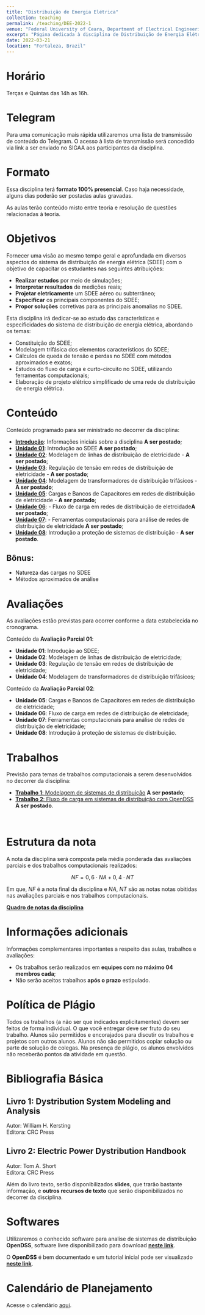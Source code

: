 ```yaml
---
title: "Distribuição de Energia Elétrica"
collection: teaching
permalink: /teaching/DEE-2022-1
venue: "Federal University of Ceara, Department of Electrical Engineering"
excerpt: "Página dedicada à disciplina de Distribuição de Energia Elétrica - 2022.1"
date: 2022-03-21
location: "Fortaleza, Brazil"
---
```


# Horário

Terças e Quintas das 14h as 16h.

# Telegram

Para uma comunicação mais rápida utilizaremos uma lista de transmissão de conteúdo do Telegram. O acesso à lista de transmissão será concedido via link a ser enviado no SIGAA aos participantes da disciplina.

# Formato

Essa disciplina terá **formato 100% presencial**. Caso haja necessidade, alguns dias poderão ser postadas aulas gravadas.

As aulas terão conteúdo misto entre teoria e resolução de questões relacionadas à teoria.

# Objetivos

Fornecer uma visão ao mesmo tempo geral e aprofundada em diversos aspectos do sistema de distribuição de energia elétrica (SDEE) com o objetivo de capacitar os estudantes nas seguintes atribuições:
- **Realizar estudos** por meio de simulações;
- **Interpretar resultados** de medições reais;
- **Projetar eletricamente** um SDEE aéreo ou subterrâneo;
- **Especificar** os principais componentes do SDEE;
- **Propor soluções** corretivas para as principais anomalias no SDEE.

Esta disciplina irá dedicar-se ao estudo das características e especificidades do sistema de distribuição de energia elétrica, abordando os temas:
- Constituição do SDEE;
- Modelagem trifásica dos elementos característicos do SDEE;
- Cálculos de queda de tensão e perdas no SDEE com métodos aproximados e exatos;
- Estudos do fluxo de carga e curto-circuito no SDEE, utilizando ferramentas computacionais;
- Elaboração de projeto elétrico simplificado de uma rede de distribuição de energia elétrica.

# Conteúdo

Conteúdo programado para ser ministrado no decorrer da disciplina:
- [**Introdução**](/teaching/DEE-2022-1/Introducao): Informações iniciais sobre a disciplina **A ser postado**;
- [**Unidade 01**](/teaching/DEE-2022-1/Unidade-01): Introdução ao SDEE **A ser postado**;
- [**Unidade 02**](/teaching/DEE-2022-1/Unidade-02): Modelagem de linhas de distribuição de eletricidade - **A ser postado**;
- [**Unidade 03**](/teaching/DEE-2022-1/Unidade-03): Regulação de tensão em redes de distribuição de eletricidade - **A ser postado**;
- [**Unidade 04**](/teaching/DEE-2022-1/Unidade-04): Modelagem de transformadores de distribuição trifásicos - **A ser postado**;
- [**Unidade 05**](/teaching/DEE-2022-1/Unidade-05): Cargas e Bancos de Capacitores em redes de distribuição de eletricidade - **A ser postado**; 
- [**Unidade 06**](/teaching/DEE-2022-1/Unidade-06):  - Fluxo de carga em redes de distribuição de eletrcidade**A ser postado**;
- [**Unidade 07**](/teaching/DEE-2022-1/Unidade-07):  - Ferramentas computacionais para análise de redes de distribuição de eletricidade **A ser postado**;
- [**Unidade 08**](/teaching/DEE-2022-1/Unidade-08): Introdução a proteção de sistemas de distribuição - **A ser postado**.

## Bônus:
- Natureza das cargas no SDEE
- Métodos aproximados de análise

# Avaliações

As avaliações estão previstas para ocorrer conforme a data estabelecida no cronograma.

Conteúdo da **Avaliação Parcial 01**:
- **Unidade 01**: Introdução ao SDEE;
- **Unidade 02**: Modelagem de linhas de distribuição de eletricidade;
- **Unidade 03**: Regulação de tensão em redes de distribuição de eletricidade;
- **Unidade 04**: Modelagem de transformadores de distribuição trifásicos;

Conteúdo da **Avaliação Parcial 02**:
- **Unidade 05**: Cargas e Bancos de Capacitores em redes de distribuição de eletricidade; 
- **Unidade 06**: Fluxo de carga em redes de distribuição de eletrcidade;
- **Unidade 07**: Ferramentas computacionais para análise de redes de distribuição de eletricidade;
- **Unidade 08**: Introdução à proteção de sistemas de distribuição.


# Trabalhos

Previsão para temas de trabalhos computacionais a serem desenvolvidos no decorrer da disciplina:
- [**Trabalho 1**: Modelagem de sistemas de distribuição](/teaching/DEE-2022-1/Trabalho-01) **A ser postado**;
- [**Trabalho 2**: Fluxo de carga em sistemas de distribuição com OpenDSS](/teaching/DEE-2022-1/Trabalho-02) **A ser postado**.

<br>
<!-- [**Lista de divisão das equipes de trabalho**](/teaching/DEE-2021/Trabalho-01/Equipes) -->

# Estrutura da nota

A nota da disciplina será composta pela média ponderada das avaliações parciais e dos trabalhos computacionais realizados:

$$NF = 0,6 \cdot NA + 0,4 \cdot NT$$

Em que, $NF$ é a nota final da disciplina e $NA$, $NT$ são as notas notas obitidas nas avaliações parciais e nos trabalhos computacionais.

[**Quadro de notas da disciplina**](/teaching/DEE-2022-1/notas)

# Informações adicionais

Informações complementares importantes a respeito das aulas, trabalhos e avaliações:
- Os trabalhos serão realizados em **equipes com no máximo 04 membros cada**;
- Não serão aceitos trabalhos **após o prazo** estipulado.

# Política de Plágio

Todos os trabalhos (a não ser que indicados explicitamentes) devem ser feitos de forma individual. O que você entregar deve ser fruto do seu trabalho. Alunos são permitidos e encorajados para discutir os trabalhos e projetos com outros alunos. Alunos não são permitidos copiar solução ou parte de solução de colegas. Na presença de plágio, os alunos envolvidos não receberão pontos da atividade em questão.

# Bibliografia Básica


## Livro 1: Dystribution System Modeling and Analysis
Autor: William H. Kersting <br>
Editora: CRC Press <br>

## Livro 2: Electric Power Dystribution Handbook
Autor: Tom A. Short <br>
Editora: CRC Press <br>


Além do livro texto, serão disponibilizados **slides**, que trarão bastante informação, e **outros recursos de texto** que serão disponibilizados no decorrer da disciplina.

# Softwares

Utilizaremos o conhecido software para analise de sistemas de distribuição **OpenDSS**, software livre disponibilizado para download [**neste link**](https://sourceforge.net/projects/electricdss/).

O **OpenDSS** é bem documentado e um tutorial inicial pode ser visualizado [**neste link**](http://sourceforge.net/p/electricdss/code/HEAD/tree/trunk/Distrib/Doc/OpenDSSPrimer.pdf).

# Calendário de Planejamento

Acesse o calendário [aqui](https://drive.google.com/file/d/1fs3JpeUzd_0VlVCt_5HYGn1W9Y-NzEfv/view?usp=drivesdk).